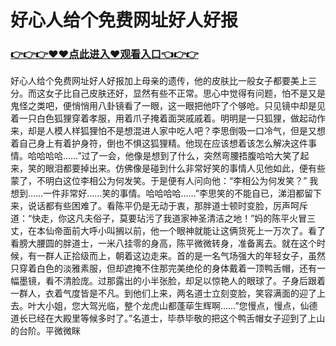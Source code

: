 # 好心人给个免费网址好人好报
### <a href="https://github.com/cbgty/vbghj/issues/1">👉👉👉♥♥点此进入♥观看入口👈👉👉</a>

好心人给个免费网址好人好报加上母亲的遗传，他的皮肤比一般女子都要美上三分。而这女子比自己皮肤还好，显然有些不正常。思心中觉得有问题，怕不是又是鬼怪之类吧，便悄悄用八卦镜看了一眼，这一眼把他吓了个够呛。只见镜中却是见着一只白色狐狸穿着孝服，用着爪子掩着面哭戚戚着。明明是一只狐狸，做起动作来，却是人模人样狐狸怕不是想混进人家中吃人吧？李思倒吸一口冷气，但是又想着自己身上有着护身符，倒也不惧这狐狸精。他现在应该想着该怎么解决这件事情。哈哈哈哈……”过了一会，他像是想到了什么，突然弯腰捂腹哈哈大笑了起来，笑的眼泪都要掉出来。仿佛像是碰到什么非常好笑的事情人见他如此，便有些蒙了，不明白这位李相公为何发笑。于是便有人问向他：“李相公为何发笑？”
我想到……一件非常好……笑的事情。哈哈哈哈……”李思笑的不能自已，涕泪都留下来，说话都有些困难了。看陈平仍是无动于衷，那胖道士顿时变脸，厉声呵斥道：“快走，你这凡夫俗子，莫要玷污了我道家神圣清洁之地！”妈的陈平火冒三丈，在本仙帝面前大呼小叫搁以前，他一个眼神就能让这俩货死上一万次了。看了看膀大腰圆的胖道士，一米八挂零的身高，陈平微微转身，准备离去。就在这个时候，有一群人正拾级而上，朝着这边走来。首的是一名气场强大的年轻女子，虽然只穿着白色的淡雅素服，但却遮掩不住那完美绝伦的身体戴着一顶鸭舌帽，还有一幅墨镜，看不清脸庞。过那露出的小半张脸，却足以惊艳人的眼球了。子身后跟着一群人，衣着气度皆是不凡。到他们上来，两名道士立刻变脸，笑容满面的迎了上去。叶大小姐，您大驾光临，整个龙虎山都蓬荜生辉啊……”您慢点，慢点，仙德道长已经在大殿里等候多时了。”名道士，毕恭毕敬的把这个鸭舌帽女子迎到了上山的台阶。平微微眯
